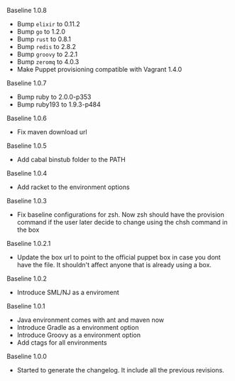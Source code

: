 Baseline 1.0.8

* Bump `elixir` to 0.11.2
* Bump `go` to 1.2.0
* Bump `rust` to 0.8.1
* Bump `redis` to 2.8.2
* Bump `groovy` to 2.2.1
* Bump `zeromq` to 4.0.3
* Make Puppet provisioning compatible with Vagrant 1.4.0

Baseline 1.0.7

* Bump ruby to 2.0.0-p353
* Bump ruby193 to 1.9.3-p484

Baseline 1.0.6

* Fix maven download url

Baseline 1.0.5

* Add cabal binstub folder to the PATH

Baseline 1.0.4

* Add racket to the environment options

Baseline 1.0.3

* Fix baseline configurations for zsh. Now zsh should have the provision command if the user later decide to change using the chsh command in the box

Baseline 1.0.2.1

* Update the box url to point to the official puppet box in case you dont have the file. It shouldn't affect anyone that is already using a box.

Baseline 1.0.2

* Introduce SML/NJ as a enviroment

Baseline 1.0.1

* Java environment comes with ant and maven now
* Introduce Gradle as a environment option
* Introduce Groovy as a environment option
* Add ctags for all environments

Baseline 1.0.0

* Started to generate the changelog. It include all the previous revisions.
